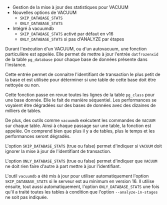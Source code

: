 <!--
Les sources pour ce sujet sont :

* https://git.postgresql.org/gitweb/?p=postgresql.git;a=commit;h=a46a7011b27188af526047a111969f257aaf4db8

Discussion :

* Discussion: https://www.postgresql.org/message-id/17717-6c50eb1c7d23a886@postgresql.org
Nom de la fonction dans le code : vac_update_datfrozenxid()
-->

<div class="slide-content">

  * Gestion de la mise à jour des statistiques pour VACUUM
  * Nouvelles options de VACUUM
    + `SKIP_DATABASE_STATS`
    + `ONLY_DATABASE_STATS`
  * Intégré à vacuumdb
    + `SKIP_DATABASE_STATS` activé par défaut en v16
    + `ONLY_DATABASE_STATS` si pas d'ANALYZE par étapes

</div>

<div class="notes">

Durant l'exécution d'un VACUUM, ou d'un autovacuum, une fonction particulière est appelée.
Elle permet de mettre à jour l'entrée `datfrozenxid` de la table `pg_database` pour
chaque base de données présente dans l'instance.

Cette entrée permet de connaitre l'identifiant de transaction le plus petit de
la base et est utilisée pour déterminer si une table de cette base doit être
nettoyée ou non.

Cette fonction passe en revue toutes les lignes de la
table `pg_class` pour une base donnée. Elle le fait de manière séquentiel. Les
performances se voyaient être dégradées sur des bases de données avec des dizaines
de milliers de tables.

De plus, des outils comme `vacuumdb` exécutent les commandes de `VACUUM` sur
chaque table. Ainsi à chaque passage sur une table, la fonction
est appelée. On comprend bien que plus il y a de
tables, plus le temps et les performances seront dégradés.

L'option `SKIP_DATABASE_STATS` (true ou false) permet d'indiquer si `VACUUM` doit ignorer la
mise à jour de l'identifiant de transaction.

L'option `ONLY_DATABASE_STATS` (true ou false) permet d'indiquer que `VACUUM` ne
doit rien faire d'autre à part mettre à jour l'identifiant.

L'outil `vacuumdb` a été mis à jour pour utiliser automatiquement l'option
`SKIP_DATABASE_STATS` si le serveur est au minimum en version 16. Il utilise
ensuite, tout aussi automatiquement, l'option `ONLY_DATABASE_STATS` une fois
qu'il a traité toutes les tables à condition que l'option `--analyze-in-stages`
ne soit pas indiquée.

</div>
